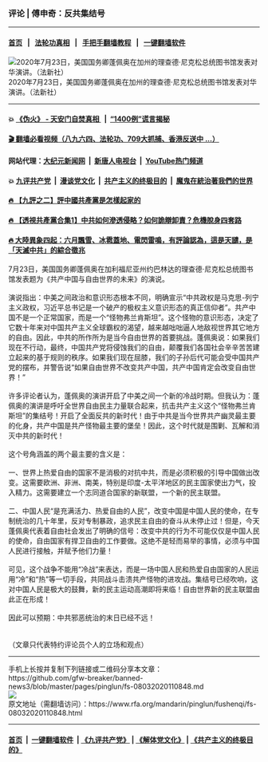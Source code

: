 ### 评论 | 傅申奇：反共集结号
------------------------

#### [首页](https://github.com/gfw-breaker/banned-news3/blob/master/README.md) &nbsp;&nbsp;|&nbsp;&nbsp; [法轮功真相](https://github.com/begood0513/basic/blob/master/README.md)  &nbsp;&nbsp;|&nbsp;&nbsp; [手把手翻墙教程](https://github.com/gfw-breaker/guides/wiki)  &nbsp;&nbsp;|&nbsp;&nbsp; [一键翻墙软件](https://github.com/gfw-breaker/nogfw/blob/master/README.md)  



<div id="headerimg">
 <img alt="2020年7月23日，美国国务卿蓬佩奥在加州的理查德·尼克松总统图书馆发表对华演讲。（法新社）" src="https://www.rfa.org/mandarin/yataibaodao/junshiwaijiao/rc-07232020103307.html/000_1VO3RJ.jpg/@@images/8376505f-17e8-4c82-9ed1-6a3b83b264cb.jpeg" title="2020年7月23日，美国国务卿蓬佩奥在加州的理查德·尼克松总统图书馆发表对华演讲。（法新社）"/>
 <div id="headerimgcontents">
  <div id="headerimgcaption">
   <span>
    2020年7月23日，美国国务卿蓬佩奥在加州的理查德·尼克松总统图书馆发表对华演讲。（法新社）
   </span>
   <!-- zoomattribute -->
  </div>
  <!-- headerimgcaption -->
 </div>
 <!-- headerimagecontents -->
</div>

<hr/>


#### 💥 [《伪火》 - 天安门自焚真相 ](http://141.164.39.94:10000/videos/blog/weihuo.html)&nbsp; |&nbsp; [“1400例”谎言揭秘  ](http://141.164.39.94:10000/videos/blog/jiexi1400.html)

#### [ 🎬  翻墙必看视频（八九六四、法轮功、709大抓捕、香港反送中 ...）](https://github.com/gfw-breaker/links/blob/master/banned.md)

#### 网站代理：[大纪元新闻网](http://167.172.10.89:10080/gb/) &nbsp;|&nbsp; [新唐人电视台](http://167.172.10.89:8808/gb/) &nbsp;|&nbsp; [YouTube热门频道](http://158.247.203.241/youtube.html)

#### 💥 [九评共产党](http://141.164.39.94:10000/videos/res/jiuping/)&nbsp; |&nbsp; [漫谈党文化](http://141.164.39.94:10000/videos/res/mtdwh/)&nbsp; |&nbsp; [共产主义的终极目的](http://141.164.39.94:10000/videos/res/zjmd/)&nbsp; |&nbsp; [魔鬼在統治著我們的世界](http://141.164.39.94:10000/videos/res/TheSpecter/)  

#### [ 🔥  【九評之二】評中國共產黨是怎樣起家的](http://141.164.39.94:10000/videos/news/../res/jiuping/index.html)

#### [ 🔥  【透視共產黨合集1】中共如何滲透侵略？如何詭辯卸責？危機脫身四套路](http://141.164.39.94:10000/videos/news/../res/detox/index.html)

#### [ 🔥  大陸異象四起：六月飄雪、冰雹蓋地、電閃雷鳴，有評論認為，這是天譴，是「天滅中共」的綜合徵兆](http://141.164.39.94:10000/videos/news/../warning/index.html)

<div id="storytext">
 <div>
  <div class="slot_header">
  </div>
 </div>
 <p>
  7月23日，美国国务卿蓬佩奥在加利福尼亚州约巴林达的理查德·尼克松总统图书馆发表题为《共产中国与自由世界的未来》的演说。
  <br/>
  <br/>
  演说指出：中美之间政治和意识形态根本不同，明确宣示“中共政权是马克思-列宁主义政权，习近平总书记是一个破产的极权主义意识形态的真正信仰者”。共产中国不是一个正常国家，而是一个“怪物弗兰肯斯坦”。这个怪物的意识形态，决定了它数十年来对中国共产主义全球霸权的渴望，越来越咄咄逼人地敌视世界其它地方的自由。因此，中共的所作所为是当今自由世界的首要挑战。蓬佩奥说：如果我们现在不行动，最终，中国共产党将侵蚀我们的自由，颠覆我们各国社会辛辛苦苦建立起来的基于规则的秩序。如果我们现在屈膝，我们的子孙后代可能会受中国共产党的摆布，并警告说“如果自由世界不改变共产中国，共产中国肯定会改变自由世界！”
  <br/>
  <br/>
  许多评论者认为，蓬佩奥的演讲开启了中美之间一个新的冷战时期。但我认为：蓬佩奥的演讲是呼吁全世界自由民主力量联合起来，抗击共产主义这个“怪物弗兰肯斯坦”的集结号！开启了全面反共的新时代！由于中共是当今世界共产幽灵最主要的化身，共产中国是共产怪物最主要的堡垒！因此，这个时代就是围剿、瓦解和消灭中共的新时代！
  <br/>
  <br/>
  这个号角涵盖的两个最主要的含义是：
  <br/>
  <br/>
  一、世界上热爱自由的国家不是消极的对抗中共，而是必须积极的引导中国做出改变。这需要欧洲、非洲、南美，特别是印度-太平洋地区的民主国家使出力气，投入精力。这需要建立一个志同道合国家的新联盟，一个新的民主联盟。
  <br/>
  <br/>
  二、中国人民“是充满活力、热爱自由的人民”，改变中国是中国人民的使命，在专制统治的几十年里，反对专制暴政，追求民主自由的奋斗从未停止过！但是，今天蓬佩奥代表着自由社会发出了明确的信号：改变中共的行为不可能仅仅是中国人民的使命，自由国家有捍卫自由的工作要做。这绝不是轻而易举的事情，必须与中国人民进行接触，并赋予他们力量！
  <br/>
  <br/>
  可见，这个战争不能用“冷战”来表达，而是一场中国人民和热爱自由国家的人民运用“冷”和“热”等一切手段，共同战斗击溃共产怪物的进攻战。集结号已经吹响，这对中国人民是极大的鼓舞，新的民主运动高潮即将来临！自由世界新的民主联盟由此正在形成！
  <br/>
  <br/>
  因此可以预期：中共邪恶统治的末日已经不远！
  <br/>
  <br/>
  <br/>
  （文章只代表特约评论员个人的立场和观点）
 </p>
</div>

<hr/>
手机上长按并复制下列链接或二维码分享本文章：<br/>
https://github.com/gfw-breaker/banned-news3/blob/master/pages/pinglun/fs-08032020110848.md <br/>
<a href='https://github.com/gfw-breaker/banned-news3/blob/master/pages/pinglun/fs-08032020110848.md'><img src='https://github.com/gfw-breaker/banned-news3/blob/master/pages/pinglun/fs-08032020110848.md.png'/></a> <br/>
原文地址（需翻墙访问）：https://www.rfa.org/mandarin/pinglun/fushenqi/fs-08032020110848.html


------------------------
#### [首页](https://github.com/gfw-breaker/banned-news3/blob/master/README.md) &nbsp;|&nbsp; [一键翻墙软件](https://github.com/gfw-breaker/nogfw/blob/master/README.md) &nbsp;| [《九评共产党》](https://github.com/gfw-breaker/9ping.md/blob/master/README.md#九评之一评共产党是什么) | [《解体党文化》](https://github.com/gfw-breaker/jtdwh.md/blob/master/README.md) | [《共产主义的终极目的》](https://github.com/gfw-breaker/gczydzjmd.md/blob/master/README.md)


<img src='http://gfw-breaker.win/banned-news3/pages/pinglun/fs-08032020110848.md' width='0px' height='0px'/>